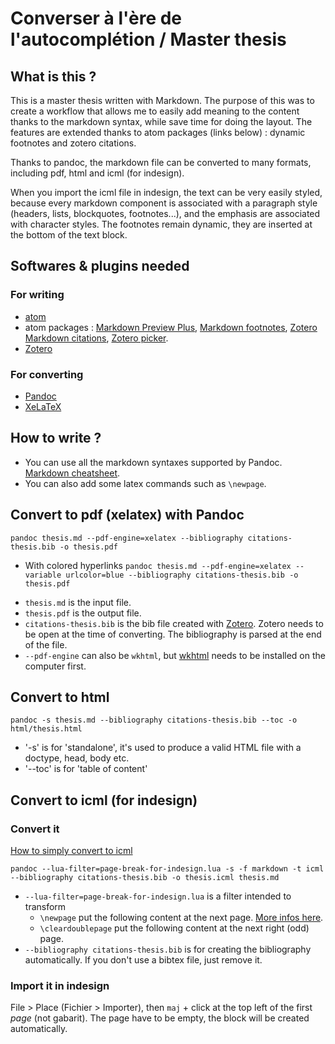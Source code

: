 # Converser à l'ère de l'autocomplétion / Master thesis

## What is this ?

This is a master thesis written with Markdown. The purpose of this was to create a workflow that allows me to easily add meaning to the content thanks to the markdown syntax, while save time for doing the layout. The features are extended thanks to atom packages (links below) : dynamic footnotes and zotero citations.

Thanks to pandoc, the markdown file can be converted to many formats, including pdf, html and icml (for indesign).

When you import the icml file in indesign, the text can be very easily styled, because every markdown component is associated with a paragraph style (headers, lists, blockquotes, footnotes...), and the emphasis are associated with character styles. The footnotes remain dynamic, they are inserted at the bottom of the text block.

## Softwares & plugins needed

### For writing

+ [atom](https://atom.io/)
+ atom packages : [Markdown Preview Plus](https://atom.io/packages/markdown-preview-plus), [Markdown footnotes](https://atom.io/packages/markdown-footnote), [Zotero Markdown citations](https://atom.io/packages/zotero-citations), [Zotero picker](https://atom.io/packages/zotero-picker).
+ [Zotero](https://www.zotero.org/)

### For converting

+ [Pandoc](https://pandoc.org/)
+ [XeLaTeX](https://doc.ubuntu-fr.org/xelatex)

## How to write ?

+ You can use all the markdown syntaxes supported by Pandoc. [Markdown cheatsheet](https://github.com/adam-p/markdown-here/wiki/Markdown-Cheatsheet).
+ You can also add some latex commands such as `\newpage`.

## Convert to pdf (xelatex) with Pandoc

`pandoc thesis.md --pdf-engine=xelatex --bibliography citations-thesis.bib -o thesis.pdf`

+ With colored hyperlinks
`pandoc thesis.md --pdf-engine=xelatex --variable urlcolor=blue --bibliography citations-thesis.bib -o thesis.pdf`

<!-- + Avec un header LaTeX
`pandoc -N --template=template.tex thesis.md --pdf-engine=xelatex --variable urlcolor=blue --bibliography citations-thesis.bib -o 14.02.12.22.pdf` -->

+ `thesis.md` is the input file.
+ `thesis.pdf` is the output file.
+ `citations-thesis.bib` is the bib file created with [Zotero](https://www.zotero.org/). Zotero needs to be open at the time of converting. The bibliography is parsed at the end of the file.
+ `--pdf-engine` can also be `wkhtml`, but [wkhtml](https://wkhtmltopdf.org/) needs to be installed on the computer first.

## Convert to html

`pandoc -s thesis.md --bibliography citations-thesis.bib --toc -o html/thesis.html`

+ '-s' is for 'standalone', it's used to produce a valid HTML file with a doctype, head, body etc.
+ '--toc' is for 'table of content'

## Convert to icml (for indesign)

### Convert it

[How to simply convert to icml](http://publicationstation.wdka.hro.nl/wiki/index.php/Research/Web-to-print/ICML)

`pandoc --lua-filter=page-break-for-indesign.lua -s -f markdown -t icml --bibliography citations-thesis.bib -o thesis.icml thesis.md`

+ `--lua-filter=page-break-for-indesign.lua` is a filter intended to transform 
    + `\newpage` put the following content at the next page. [More infos here](https://groups.google.com/forum/#!topic/pandoc-discuss/ogofOXIDJuI).
    + `\cleardoublepage` put the following content at the next right (odd) page.
+ `--bibliography citations-thesis.bib` is for creating the bibliography automatically. If you don't use a bibtex file, just remove it.

### Import it in indesign

File > Place (Fichier > Importer), then `maj` + click at the top left of the first _page_ (not gabarit). The page have to be empty, the block will be created automatically.

